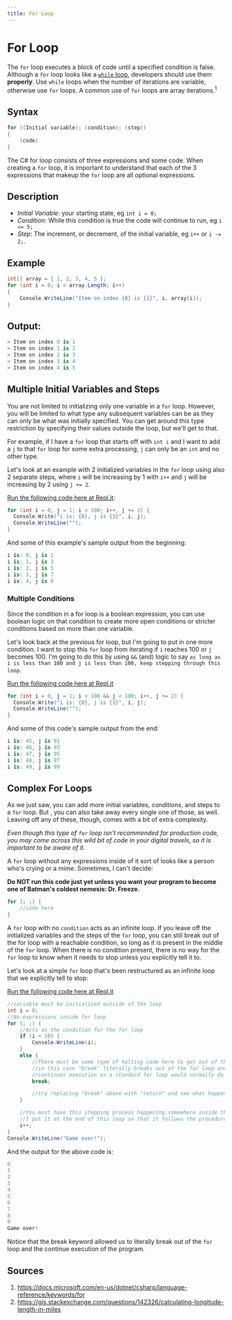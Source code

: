 ```yaml
---
title: For Loop
---
```


# For Loop

The `for` loop executes a block of code until a specified condition is false. Although a `for` loop looks like a <a href='https://guide.freecodecamp.org/csharp/while-loop' target='_blank' rel='nofollow'>`while` loop</a>, developers should use them __properly__. Use `while` loops when the number of iterations are variable, otherwise use `for` loops. A common use of `for` loops are array iterations.<sup>1</sup>



## Syntax
```csharp
for ((Initial variable); (condition); (step)) 
{
	(code)
}
```

The C# for loop consists of three expressions and some code. When creating a `for` loop, it is important to understand that each of the 3 expressions that makeup the `for` loop are all optional expressions. 

## Description

- *Initial Variable*: your starting state, eg `int i = 0;`
- *Condition*: While this condition is true the code will continue to run, eg `i <= 5;`
- *Step*: The increment, or decrement, of the initial variable, eg `i++` or `i -= 2;`.

## Example
```csharp
int[] array = { 1, 2, 3, 4, 5 };
for (int i = 0; i < array.Length; i++)
{
	Console.WriteLine("Item on index {0} is {1}", i, array[i]);
}
```

## Output:
```csharp
> Item on index 0 is 1
> Item on index 1 is 2
> Item on index 2 is 3
> Item on index 3 is 4
> Item on index 4 is 5
```

## Multiple Initial Variables and Steps
You are not limited to initializing only one variable in a `for` loop. However, you will be limited to what type any subsequent variables can be as they can only be what was initially specified. You can get around this type restriction by specifying their values outside the loop, but we'll get to that.

For example, if I have a `for` loop that starts off with `int i` and I want to add a `j` to that `for` loop for some extra processing, `j` can only be an `int` and no other type.  

Let's look at an example with 2 initialized variables in the `for` loop using also 2 separate steps, where `i` will be increasing by 1 with `i++` and `j` will be increasing by 2 using `j += 2`. 

[Run the following code here at Repl.it](https://repl.it/@heyitsmarcus/MultipleInitandSteps?language=csharp):

```csharp
for (int i = 0, j = 1; i < 100; i++, j += 2) {
  Console.Write("i is: {0}, j is {1}", i, j);
  Console.WriteLine("");
}
```

And some of this example's sample output from the beginning:
```csharp
i is: 0, j is 1
i is: 1, j is 3
i is: 2, j is 5
i is: 3, j is 7
i is: 4, j is 9
```

### Multiple Conditions
Since the condition in a for loop is a boolean expression, you can use boolean logic on that condition to create more open conditions or stricter conditions based on more than one variable.

Let's look back at the previous for loop, but I'm going to put in one more condition.  I want to stop this `for` loop from iterating if `i` reaches 100 or `j` becomes 100.  I'm going to do this by using `&&` (and) logic to say `as long as i is less than 100 and j is less than 100, keep stepping through this loop`. 

[Run the following code here at Repl.it](https://repl.it/@heyitsmarcus/MultipleForConditions?language=csharp) 

```csharp
for (int i = 0, j = 1; i < 100 && j < 100; i++, j += 2) {
  Console.Write("i is: {0}, j is {1}", i, j);
  Console.WriteLine("");
}
```

And some of this code's sample output from the end:
```csharp
i is: 45, j is 91
i is: 46, j is 93
i is: 47, j is 95
i is: 48, j is 97
i is: 49, j is 99
```

## Complex For Loops
As we just saw, you can add more initial variables, conditions, and steps to a `for` loop.  But , you can also take away every single one of those, as well.  Leaving off any of these, though, comes with a bit of extra complexity.

*Even though this type of `for` loop isn't recommended for production code, you may come across this wild bit of code in your digital travels, so it is important to be aware of it.*

A `for` loop without any expressions inside of it sort of looks like a person who's crying or a mime. Sometimes, I can't decide:

**Do NOT run this code just yet unless you want your program to become one of Batman's coldest nemesis: Dr. Freeze.**

```csharp
for (; ;) {
    //code here
}
```

A `for` loop with no `condition` acts as an infinite loop. If you leave off the initialized variables and the steps of the `for` loop, you can still break out of the for loop with a reachable condition, so long as it is present in the middle of the `for` loop.  When there is no condition present, there is no way for the `for` loop to know when it needs to stop unless you explicitly tell it to.  

Let's look at a simple `for` loop that's been restructured as an infinite loop that we explicitly tell to stop:

[Run the following code here at Repl.it](https://repl.it/@heyitsmarcus/InfiniteForLoops?language=csharp)

```csharp
//variable must be initialized outside of the loop
int i = 0;
//No expressions inside for loop
for (; ;) {
	//Acts as the condition for the for loop
	if (i < 10) {
		Console.WriteLine(i);
	}
	else {
		//There must be some type of halting code here to get out of the for loop
		//in this case "break" literally breaks out of the for loop and
		//continues execution as a standard for loop would normally do
		break;

		//try replacing "break" above with "return" and see what happens
	}

	//You must have this stepping process happening somewhere inside the for loop
	//I put it at the end of this loop so that it follows the procedure of a standard for loop
	i++;
}
Console.WriteLine("Game over!");
```
And the output for the above code is:
```csharp
0
1
2
3
4
5
6
7
8
9
Game over!
```
Notice that the break keyword allowed us to literally break out of the `for` loop and the continue execution of the program.

## Sources
1. https://docs.microsoft.com/en-us/dotnet/csharp/language-reference/keywords/for
2. https://gis.stackexchange.com/questions/142326/calculating-longitude-length-in-miles
